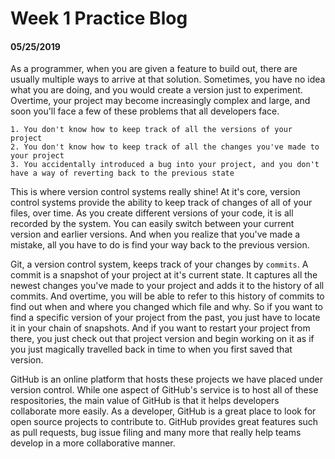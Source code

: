 # Week 1 Practice Blog
#### 05/25/2019

As a programmer, when you are given a feature to build out, there are usually multiple ways to arrive at that solution. Sometimes, you have no idea what you are doing, and you would create a version just to experiment. Overtime, your project may become increasingly complex and large, and soon you'll face a few of these problems that all developers face.

    1. You don't know how to keep track of all the versions of your project
    2. You don't know how to keep track of all the changes you've made to your project
    3. You accidentally introduced a bug into your project, and you don't have a way of reverting back to the previous state

This is where version control systems really shine! At it's core, version control systems provide the ability to keep track of changes of all of your files, over time. As you create different versions of your code, it is all recorded by the system. You can easily switch between your current version and earlier versions. And when you realize that you've made a mistake, all you have to do is find your way back to the previous version.

Git, a version control system, keeps track of your changes by `commits`. A commit is a snapshot of your project at it's current state. It captures all the newest changes you've made to your project and adds it to the history of all commits. And overtime, you will be able to refer to this history of commits to find out when and where you changed which file and why. So if you want to find a specific version of your project from the past, you just have to locate it in your chain of snapshots. And if you want to restart your project from there, you just check out that project version and begin working on it as if you just magically travelled back in time to when you first saved that version.

GitHub is an online platform that hosts these projects we have placed under version control. While one aspect of GitHub's service is to host all of these respositories, the main value of GitHub is that it helps developers collaborate more easily. As a developer, GitHub is a great place to look for open source projects to contribute to. GitHub provides great features such as pull requests, bug issue filing and many more that really help teams develop in a more collaborative manner. 